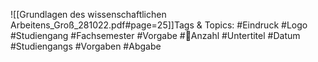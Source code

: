 
![[Grundlagen des wissenschaftlichen Arbeitens_Groß_281022.pdf#page=25]]Tags & Topics:
   #Eindruck
   #Logo
   #Studiengang
   #Fachsemester
   #Vorgabe
   #Anzahl
   #Untertitel
   #Datum
   #Studiengangs
   #Vorgaben
   #Abgabe